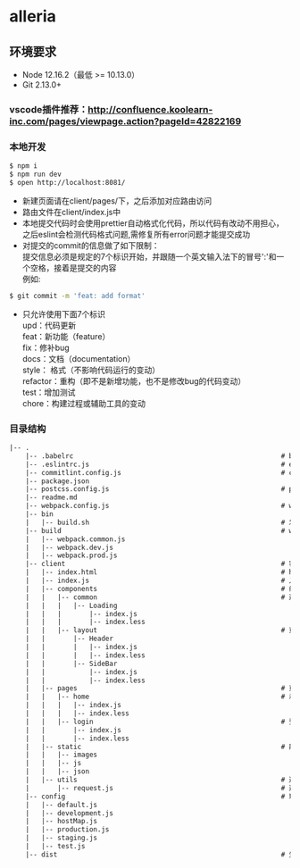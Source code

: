 # alleria

## 环境要求

- Node 12.16.2（最低 >= 10.13.0）
- Git 2.13.0+

### vscode插件推荐：http://confluence.koolearn-inc.com/pages/viewpage.action?pageId=42822169

### 本地开发

```bash
$ npm i
$ npm run dev
$ open http://localhost:8081/ 
```

- 新建页面请在client/pages/下，之后添加对应路由访问
- 路由文件在client/index.js中
- 本地提交代码时会使用prettier自动格式化代码，所以代码有改动不用担心，    
之后eslint会检测代码格式问题,需修复所有error问题才能提交成功
- 对提交的commit的信息做了如下限制：  
提交信息必须是规定的7个标识开始，并跟随一个英文输入法下的冒号':'和一个空格，接着是提交的内容  
例如:

```bash
$ git commit -m 'feat: add format'
```
- 只允许使用下面7个标识  
upd：代码更新    
feat：新功能（feature）  
fix：修补bug  
docs：文档（documentation）  
style： 格式（不影响代码运行的变动）  
refactor：重构（即不是新增功能，也不是修改bug的代码变动）  
test：增加测试  
chore：构建过程或辅助工具的变动  

### 目录结构

```txt
|-- .
    |-- .babelrc                                                    # babel配置文件
    |-- .eslintrc.js                                                # eslint配置文件
    |-- commitlint.config.js                                        # commit规则配置
    |-- package.json                                        
    |-- postcss.config.js                                           # postcss配置文件
    |-- readme.md
    |-- webpack.config.js                                           # webpack执行文件
    |-- bin
    |   |-- build.sh                                                # 发布执行文件
    |-- build                                                       # webpack配置文件
    |   |-- webpack.common.js
    |   |-- webpack.dev.js
    |   |-- webpack.prod.js
    |-- client                                                      # 客户端代码目录
    |   |-- index.html                                              # html模板
    |   |-- index.js                                                # 入口文件，包括全局的路由配置
    |   |-- components                                              # 组件目录
    |   |   |-- common                                              # 通用组件目录
    |   |   |   |-- Loading
    |   |   |       |-- index.js
    |   |   |       |-- index.less
    |   |   |-- layout                                              # 页面布局组件目录
    |   |       |-- Header
    |   |       |   |-- index.js
    |   |       |   |-- index.less
    |   |       |-- SideBar
    |   |           |-- index.js
    |   |           |-- index.less
    |   |-- pages                                                   # 页面目录
    |   |   |-- home                                                # 示例页面
    |   |   |   |-- index.js
    |   |   |   |-- index.less
    |   |   |-- login                                               # 登录模板页，sso单点登录时不需要
    |   |       |-- index.js
    |   |       |-- index.less
    |   |-- static                                                  # 静态资源目录
    |   |   |-- images
    |   |   |-- js
    |   |   |-- json
    |   |-- utils                                                   # 通用工具函数目录
    |       |-- request.js                                          # 通用请求
    |-- config                                                      # 环境变量
    |   |-- default.js
    |   |-- development.js
    |   |-- hostMap.js
    |   |-- production.js
    |   |-- staging.js
    |   |-- test.js
    |-- dist                                                        # 生产代码目录
```